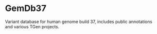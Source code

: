 # GemDb37
Variant database for human genome build 37, includes public annotations and various TGen projects.
